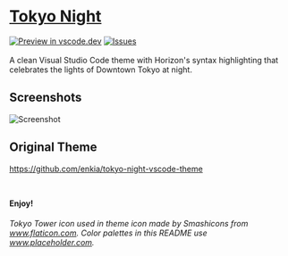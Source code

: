 # [Tokyo Night](https://marketplace.visualstudio.com/items?itemName=eternal.tokyo-night-horizon)
[![Preview in vscode.dev](https://img.shields.io/badge/preview%20in-vscode.dev-blue)](https://vscode.dev/theme/eternal.tokyo-night-horizon/Tokyo%20Night%20Horizon)
[![Issues](https://img.shields.io/github/issues/localip/tokyo-night-horizon)](https://github.com/localip/tokyo-night-horizon/issues)
<br><br>A clean Visual Studio Code theme with Horizon's syntax highlighting that celebrates the lights of Downtown Tokyo at night.
## Screenshots
![Screenshot](https://raw.githubusercontent.com/localip/tokyo-night-horizon/master/static/ss_tokyo_night_horizon.png)

## Original Theme
https://github.com/enkia/tokyo-night-vscode-theme

<br />

**Enjoy!**

###### Tokyo Tower icon used in theme icon made by Smashicons from www.flaticon.com. Color palettes in this README use www.placeholder.com.